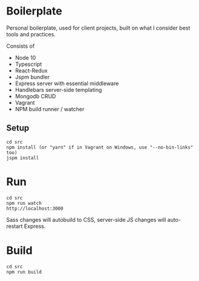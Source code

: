 # Boilerplate

Personal boilerplate, used for client projects, built on what I consider best tools and practices.

Consists of 

- Node 10 
- Typescript
- React-Redux
- Jspm bundler
- Express server with essential middleware
- Handlebars server-side templating
- Mongodb CRUD
- Vagrant
- NPM build runner / watcher

## Setup

    cd src
    npm install (or "yarn" if in Vagrant on Windows, use "--no-bin-links" too)
    jspm install

# Run

    cd src
    npm run watch
    http://localhost:3000

Sass changes will autobuild to CSS, server-side JS changes will auto-restart Express.

# Build

    cd src
    npm run build

